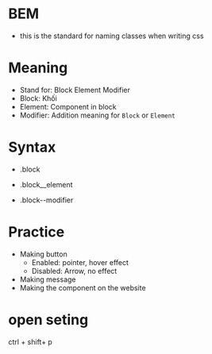 # BEM
- this is the standard for naming classes when writing css
# Meaning
- Stand for: Block Element Modifier 
- Block: Khối
- Element: Component in block 
- Modifier: Addition meaning for `Block` or `Element`
# Syntax 
- .block
- .block__element

- .block--modifier
# Practice 
- Making button 
    - Enabled: pointer, hover effect
    - Disabled: Arrow, no effect 
- Making message
- Making the component on the website
# open seting
ctrl + shift+ p
